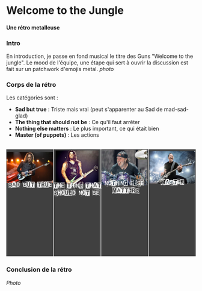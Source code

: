﻿# Welcome to the Jungle

#### Une rétro metalleuse

### Intro

En introduction, je passe en fond musical le titre des Guns "Welcome to the jungle".
Le mood de l'équipe, une étape qui sert à ouvrir la discussion est fait sur un patchwork d'emojis metal. 
*photo*

### Corps de la rétro
Les catégories sont :
- **Sad but true** : Triste mais vrai (peut s'apparenter au Sad de mad-sad-glad)
- **The thing that should not be** : Ce qu'il faut arrêter
- **Nothing else matters** : Le plus important, ce qui était bien
- **Master (of puppets)** : Les actions
##

![photo](pics/metallica.jpg)


### Conclusion de la rétro

*Photo*

